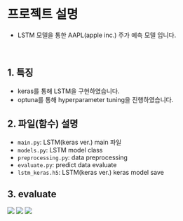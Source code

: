 # 프로젝트 설명

* LSTM 모델을 통한 AAPL(apple inc.) 주가 예측 모델 입니다.

<br>

## 1. 특징
* keras를 통해 LSTM을 구현하였습니다.
* optuna를 통해 hyperparameter tuning을 진행하였습니다.


## 2. 파일(함수) 설명

* `main.py`: LSTM(keras ver.) main 파일
* `models.py`: LSTM model class
* `preprocessing.py`: data preprocessing
* `evaluate.py`: predict data evaluate
* `lstm_keras.h5`: LSTM(keras ver.) keras model save

## 3. evaluate
<img src="https://github.com/Xenrose/my_project/blob/main/LSTM_stock_price_prediction/keras/figure/loss_compare.png">
<img src="https://github.com/Xenrose/my_project/blob/main/LSTM_stock_price_prediction/keras/figure/visualize.png">
<img src="https://github.com/Xenrose/my_project/blob/main/LSTM_stock_price_prediction/keras/figure/visualize_zoom.png">